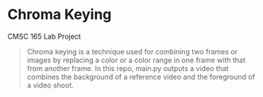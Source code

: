 # Chroma Keying

CMSC 165 Lab Project

> Chroma keying is a technique used for combining two frames or images by replacing a color or a color range in one frame with that from another frame. In this repo, main.py outputs a video that combines the background of a reference video and the foreground of a video shoot.

